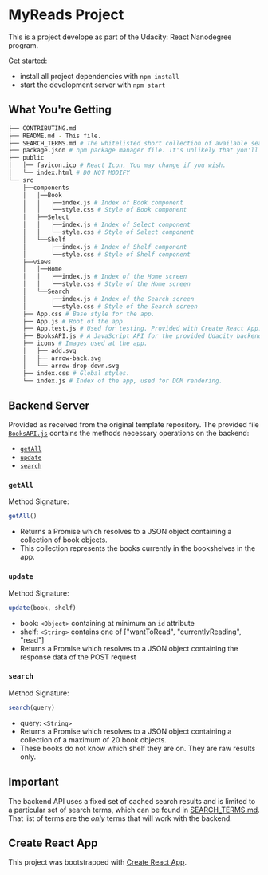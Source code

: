 # MyReads Project

This is a project develope as part of the Udacity: React Nanodegree program. 

Get started:

* install all project dependencies with `npm install`
* start the development server with `npm start`

## What You're Getting
```bash
├── CONTRIBUTING.md
├── README.md - This file.
├── SEARCH_TERMS.md # The whitelisted short collection of available search terms for you to use with your app.
├── package.json # npm package manager file. It's unlikely that you'll need to modify this.
├── public
│   │── favicon.ico # React Icon, You may change if you wish.
│   └── index.html # DO NOT MODIFY
└── src
    ├──components
    │   │──Book
    │   │   ├──index.js # Index of Book component
    │   │   └──style.css # Style of Book component
    │   ├──Select
    │   │   ├──index.js # Index of Select component
    │   │   └──style.css # Style of Select component
    │   └──Shelf
    │       ├──index.js # Index of Shelf component
    │       └──style.css # Style of Shelf component
    ├──views
    │   │──Home
    │   │   ├──index.js # Index of the Home screen
    │   │   └──style.css # Style of the Home screen
    │   └──Search
    │       ├──index.js # Index of the Search screen
    │       └──style.css # Style of the Search screen
    ├── App.css # Base style for the app.
    ├── App.js # Root of the app.
    ├── App.test.js # Used for testing. Provided with Create React App.
    ├── BooksAPI.js # A JavaScript API for the provided Udacity backend.
    ├── icons # Images used at the app.
    │   ├── add.svg
    │   ├── arrow-back.svg
    │   └── arrow-drop-down.svg
    ├── index.css # Global styles.
    └── index.js # Index of the app, used for DOM rendering.
```

## Backend Server

Provided as received from the original template repository. The provided file [`BooksAPI.js`](src/BooksAPI.js) contains the methods necessary operations on the backend:

* [`getAll`](#getall)
* [`update`](#update)
* [`search`](#search)

### `getAll`

Method Signature:

```js
getAll()
```

* Returns a Promise which resolves to a JSON object containing a collection of book objects.
* This collection represents the books currently in the bookshelves in the app.

### `update`

Method Signature:

```js
update(book, shelf)
```

* book: `<Object>` containing at minimum an `id` attribute
* shelf: `<String>` contains one of ["wantToRead", "currentlyReading", "read"]  
* Returns a Promise which resolves to a JSON object containing the response data of the POST request

### `search`

Method Signature:

```js
search(query)
```

* query: `<String>`
* Returns a Promise which resolves to a JSON object containing a collection of a maximum of 20 book objects.
* These books do not know which shelf they are on. They are raw results only.

## Important
The backend API uses a fixed set of cached search results and is limited to a particular set of search terms, which can be found in [SEARCH_TERMS.md](SEARCH_TERMS.md). That list of terms are the _only_ terms that will work with the backend.

## Create React App

This project was bootstrapped with [Create React App](https://github.com/facebookincubator/create-react-app).